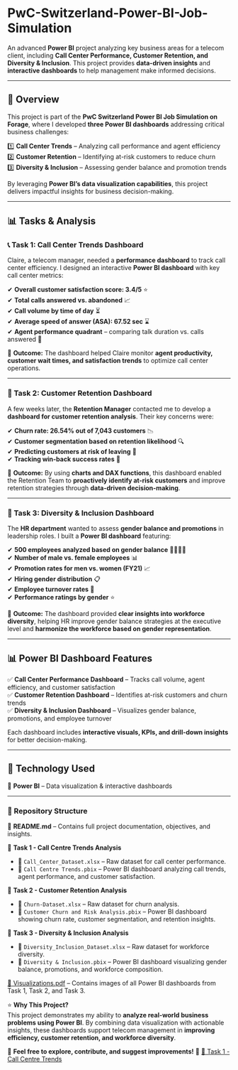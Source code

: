 # **PwC-Switzerland-Power-BI-Job-Simulation**  

An advanced **Power BI** project analyzing key business areas for a telecom client, including **Call Center Performance, Customer Retention, and Diversity & Inclusion**. This project provides **data-driven insights** and **interactive dashboards** to help management make informed decisions.  

---  

## 📌 **Overview**  
This project is part of the **PwC Switzerland Power BI Job Simulation on Forage**, where I developed **three Power BI dashboards** addressing critical business challenges:  

1️⃣ **Call Center Trends** – Analyzing call performance and agent efficiency  
2️⃣ **Customer Retention** – Identifying at-risk customers to reduce churn  
3️⃣ **Diversity & Inclusion** – Assessing gender balance and promotion trends  

By leveraging **Power BI’s data visualization capabilities**, this project delivers impactful insights for business decision-making.  

---  

## **📊 Tasks & Analysis**  

### **📞 Task 1: Call Center Trends Dashboard**  
Claire, a telecom manager, needed a **performance dashboard** to track call center efficiency. I designed an interactive **Power BI dashboard** with key call center metrics:  

✔ **Overall customer satisfaction score: 3.4/5** ⭐  
✔ **Total calls answered vs. abandoned** 📈  
✔ **Call volume by time of day** ⏳  
✔ **Average speed of answer (ASA): 67.52 sec** ⌛  
✔ **Agent performance quadrant** – comparing talk duration vs. calls answered 🎯  

📌 **Outcome:** The dashboard helped Claire monitor **agent productivity, customer wait times, and satisfaction trends** to optimize call center operations.  

---

### **📢 Task 2: Customer Retention Dashboard**  
A few weeks later, the **Retention Manager** contacted me to develop a **dashboard for customer retention analysis**. Their key concerns were:  

✔ **Churn rate: 26.54% out of 7,043 customers** 📉  
✔ **Customer segmentation based on retention likelihood** 🔍  
✔ **Predicting customers at risk of leaving** 🚨  
✔ **Tracking win-back success rates** 🔄  

📌 **Outcome:** By using **charts and DAX functions**, this dashboard enabled the Retention Team to **proactively identify at-risk customers** and improve retention strategies through **data-driven decision-making**.  

---

### **👥 Task 3: Diversity & Inclusion Dashboard**  
The **HR department** wanted to assess **gender balance and promotions** in leadership roles. I built a **Power BI dashboard** featuring:  

✔ **500 employees analyzed based on gender balance** 👨‍💼👩‍💼  
✔ **Number of male vs. female employees** 📊  
✔ **Promotion rates for men vs. women (FY21)** 📈  
✔ **Hiring gender distribution** 📋  
✔ **Employee turnover rates** 🔄  
✔ **Performance ratings by gender** ⭐  

📌 **Outcome:** The dashboard provided **clear insights into workforce diversity**, helping HR improve gender balance strategies at the executive level and **harmonize the workforce based on gender representation**.  

---

## **📊 Power BI Dashboard Features**  

✅ **Call Center Performance Dashboard** – Tracks call volume, agent efficiency, and customer satisfaction  
✅ **Customer Retention Dashboard** – Identifies at-risk customers and churn trends  
✅ **Diversity & Inclusion Dashboard** – Visualizes gender balance, promotions, and employee turnover  

Each dashboard includes **interactive visuals, KPIs, and drill-down insights** for better decision-making.  

---

## 🚀 **Technology Used**  

🔹 **Power BI** – Data visualization & interactive dashboards  

---

### **📂 Repository Structure**  

📜 **README.md** – Contains full project documentation, objectives, and insights.  

📂 **Task 1 - Call Centre Trends Analysis**  
  - 📜 `Call_Center_Dataset.xlsx` – Raw dataset for call center performance.  
  - 📜 `Call Centre Trends.pbix` – Power BI dashboard analyzing call trends, agent performance, and customer satisfaction.  

📂 **Task 2 - Customer Retention Analysis**  
  - 📜 `Churn-Dataset.xlsx` – Raw dataset for churn analysis.  
  - 📜 `Customer Churn and Risk Analysis.pbix` – Power BI dashboard showing churn rate, customer segmentation, and retention insights.  

📂 **Task 3 - Diversity & Inclusion Analysis**  
  - 📜 `Diversity_Inclusion_Dataset.xlsx` – Raw dataset for workforce diversity.  
  - 📜 `Diversity & Inclusion.pbix` – Power BI dashboard visualizing gender balance, promotions, and workforce composition.  

[📜 Visualizations.pdf](Visualizations.pdf) – Contains images of all Power BI dashboards from Task 1, Task 2, and Task 3.



⭐ **Why This Project?**  
This project demonstrates my ability to **analyze real-world business problems using Power BI**. By combining data visualization with actionable insights, these dashboards support telecom management in **improving efficiency, customer retention, and workforce diversity**.  

🚀 **Feel free to explore, contribute, and suggest improvements!** 🚀
[📂 Task 1 - Call Centre Trends](Task%201%20-%20Call%20Centre%20Trends/)

